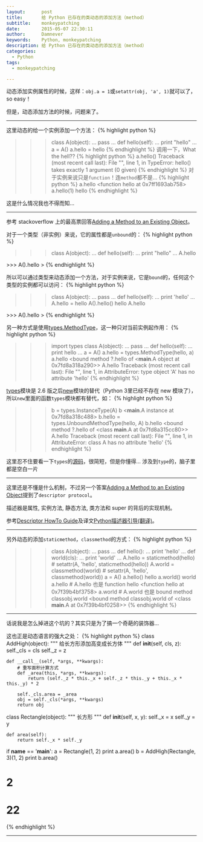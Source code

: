 ```yaml
---
layout:      post
title:       给 Python 已存在的类动态的添加方法（method）
subtitle:    monkeypatching
date:        2015-05-07 22:30:11
author:      Damnever
keywords:    Python, monkeypatching
description: 给 Python 已存在的类动态的添加方法（method）
categories:
  - Python
tags:
  - monkeypatching

---
```


动态添加实例属性的时候，这样：`obj.a = 1`或`setattr(obj, 'a', 1)`就可以了，so easy！

但是，动态添加方法的时候，问题来了。

---

这里动态的给一个实例添加一个方法：
{% highlight python %}
>>> class A(object):
...     pass
...
>>> def hello(self):
...    print "hello"
...
>>> a = A()
>>> a.hello = hello
{% endhighlight %}
调用一下，What the hell??
{% highlight python %}
>>> a.hello()
Traceback (most recent call last):
  File "<stdin>", line 1, in <module>
TypeError: hello() takes exactly 1 argument (0 given)
{% endhighlight %}
对于实例来说只是`function`！连`method`都不是...
{% highlight python %}
>>> a.hello
<function hello at 0x7ff1693ab758>
>>> a.hello(1)
hello
{% endhighlight %}

这是什么情况我也不得而知...

---

参考 stackoverflow 上的最高票回答[Adding a Method to an Existing Object](http://stackoverflow.com/a/2982/2996656)。

对于一个类型（非实例）来说，它的属性都是`unbound`的：
{% highlight python %}
>>> class A(object):
...     def hello(self):
...         print "hello"
...
>>> A.hello
<unbound method A.hello>
>>> A().hello
<bound method A.hello of <__main__.A object at 0x7f171e986810>>
{% endhighlight %}

所以可以通过类型来动态添加一个方法，对于实例来说，它是`bound`的，任何这个类型的实例都可以访问：
{% highlight python %}
>>> class A(object):
...     pass
...
>>> def hello(self):
...     print 'hello'
...
>>> A.hello = hello
>>> A().hello()
hello
>>> A.hello
<unbound method A.hello>
>>> A().hello
<bound method A.hello of <__main__.A object at 0x7f62edae7810>>
{% endhighlight %}

另一种方式是使用[types.MethodType](https://docs.python.org/2/library/types.html#types.MethodType)，这一种只对当前实例起作用：
{% highlight python %}
>>> import types
>>> class A(object):
...     pass
...
>>> def hello(self):
...     print hello
...
>>> a = A()
>>> a.hello = types.MethodType(hello, a)
>>> a.hello
<bound method ?.hello of <__main__.A object at 0x7fd8a318a290>>
>>> A.hello
Traceback (most recent call last):
  File "<stdin>", line 1, in <module>
AttributeError: type object 'A' has no attribute 'hello'
{% endhighlight %}

[types](https://docs.python.org/2/library/types.html)模块是 2.6 版之后[new](https://docs.python.org/2/library/new.html)模块的替代（Python 3里已经不存在 new 模块了），所以`new`里面的函数`types`模块都有替代，如：
{% highlight python %}
>>> b = types.InstanceType(A)
>>> b
<__main__.A instance at 0x7fd8a318c488>
>>> b.hello = types.UnboundMethodType(hello, A)
>>> b.hello
<bound method ?.hello of <class __main__.A at 0x7fd8a315cc80>>
>>> A.hello
Traceback (most recent call last):
  File "<stdin>", line 1, in <module>
AttributeError: class A has no attribute 'hello'
{% endhighlight %}


这里忍不住要看一下`types`的[源码](https://hg.python.org/cpython/file/2.7/Lib/types.py)，很简短，但是你懂得... 涉及到`type`的，脑子里都是空白一片

---

这里还是不懂是什么机制，不过另一个答案[Adding a Method to an Existing Object](http://stackoverflow.com/a/8961717/2996656)提到了`descriptor protocol`。

描述器是属性, 实例方法, 静态方法, 类方法和 super 的背后的实现机制。

参考[Descriptor HowTo Guide](http://docs.python.org/2/howto/descriptor.html)及译文[Python描述器引导(翻译)](http://pyzh.readthedocs.org/en/latest/Descriptor-HOW-TO-Guide.html)。

---

另外动态的添加`staticmethod`，`classmethod`的方式：
{% highlight python %}
>>> class A(object):
...     pass
...
>>> def hello():
...     print 'hello'
...
>>> def world(cls):
...     print 'world'
...
>>> A.hello = staticmethod(hello)  # setattr(A, 'hello', staticmethod(hello))
>>> A.world = classmethod(world)  # setattr(A, 'hello', classmethod(world))
>>> a = A()
>>> a.hello()
hello
>>> a.world()
world
>>> a.hello  # A.hello 也是 function hello
<function hello at 0x7f39b4bf3758>
>>> a.world  # A.world 也是 bound method classobj.world
<bound method classobj.world of <class __main__.A at 0x7f39b4bf0258>>
{% endhighlight %}

---

话说我是怎么掉进这个坑的？其实只是为了搞一个奇葩的装饰器...

这也正是动态语言的强大之处：
{% highlight python %}
class AddHigh(object):
	""" 给长方形添加高变成长方体 """
    def __init__(self, cls, z):
        self._cls = cls
        self._z = z

    def __call__(self, *args, **kwargs):
    	# 重写面积计算方式
        def _area(this, *args, **kwargs):
            return (self._z * this._x + self._z * this._y + this._x * this._y) * 2

        self._cls.area = _area
        obj = self._cls(*args, **kwargs)
        return obj


class Rectangle(object):
	""" 长方形 """
    def __init__(self, x, y):
        self._x = x
        self._y = y

    def area(self):
        return self._x * self._y

if __name__ == '__main__':
    a = Rectangle(1, 2)
    print a.area()
    b = AddHigh(Rectangle, 3)(1, 2)
    print b.area()

# 2
# 22
{% endhighlight %}

***